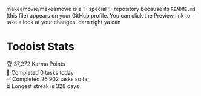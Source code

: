makeamovie/makeamovie is a ✨ special ✨ repository because its `README.md` (this file) appears on your GitHub profile.
You can click the Preview link to take a look at your changes. darn right ya can

# Todoist Stats

<!-- TODO-IST:START -->
🏆  37,272 Karma Points           
🌸  Completed 0 tasks today           
✅  Completed 26,902 tasks so far           
⏳  Longest streak is 328 days
<!-- TODO-IST:END -->